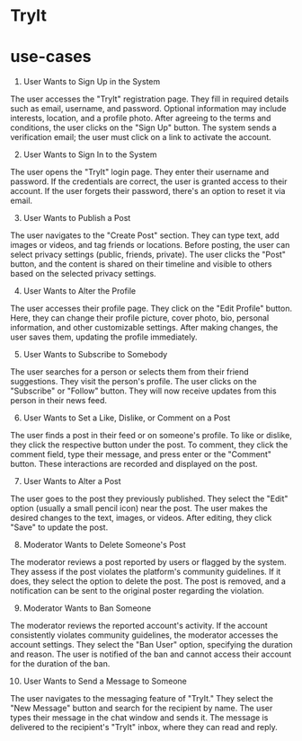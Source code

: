 # TryIt

# use-cases

1. User Wants to Sign Up in the System

  The user accesses the "TryIt" registration page.
  They fill in required details such as email, username, and password.
  Optional information may include interests, location, and a profile photo.
  After agreeing to the terms and conditions, the user clicks on the "Sign Up" button.
  The system sends a verification email; the user must click on a link to activate the account.


2. User Wants to Sign In to the System

  The user opens the "TryIt" login page.
  They enter their username and password.
  If the credentials are correct, the user is granted access to their account.
  If the user forgets their password, there's an option to reset it via email.


3. User Wants to Publish a Post

  The user navigates to the "Create Post" section.
  They can type text, add images or videos, and tag friends or locations.
  Before posting, the user can select privacy settings (public, friends, private).
  The user clicks the "Post" button, and the content is shared on their timeline and visible to others based on the selected privacy settings.


4. User Wants to Alter the Profile

  The user accesses their profile page.
  They click on the "Edit Profile" button.
  Here, they can change their profile picture, cover photo, bio, personal information, and other customizable settings.
  After making changes, the user saves them, updating the profile immediately.


5. User Wants to Subscribe to Somebody

  The user searches for a person or selects them from their friend suggestions.
  They visit the person's profile.
  The user clicks on the "Subscribe" or "Follow" button.
  They will now receive updates from this person in their news feed.


6. User Wants to Set a Like, Dislike, or Comment on a Post

  The user finds a post in their feed or on someone's profile.
  To like or dislike, they click the respective button under the post.
  To comment, they click the comment field, type their message, and press enter or the "Comment" button.
  These interactions are recorded and displayed on the post.


7. User Wants to Alter a Post

  The user goes to the post they previously published.
  They select the "Edit" option (usually a small pencil icon) near the post.
  The user makes the desired changes to the text, images, or videos.
  After editing, they click "Save" to update the post.


8. Moderator Wants to Delete Someone's Post

  The moderator reviews a post reported by users or flagged by the system.
  They assess if the post violates the platform's community guidelines.
  If it does, they select the option to delete the post.
  The post is removed, and a notification can be sent to the original poster regarding the violation.


9. Moderator Wants to Ban Someone

  The moderator reviews the reported account's activity.
  If the account consistently violates community guidelines, the moderator accesses the account settings.
  They select the "Ban User" option, specifying the duration and reason.
  The user is notified of the ban and cannot access their account for the duration of the ban.


10. User Wants to Send a Message to Someone

  The user navigates to the messaging feature of "TryIt."
  They select the "New Message" button and search for the recipient by name.
  The user types their message in the chat window and sends it.
  The message is delivered to the recipient's "TryIt" inbox, where they can read and reply.